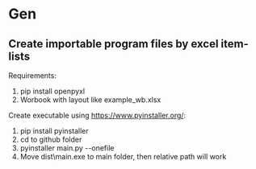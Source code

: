 # Gen
## Create importable program files by excel item-lists

Requirements:
1. pip install openpyxl
2. Worbook with layout like example_wb.xlsx


Create executable using https://www.pyinstaller.org/:
1. pip install pyinstaller
2. cd to github folder
3. pyinstaller main.py --onefile
4. Move dist\main.exe to main folder, then relative path will work
